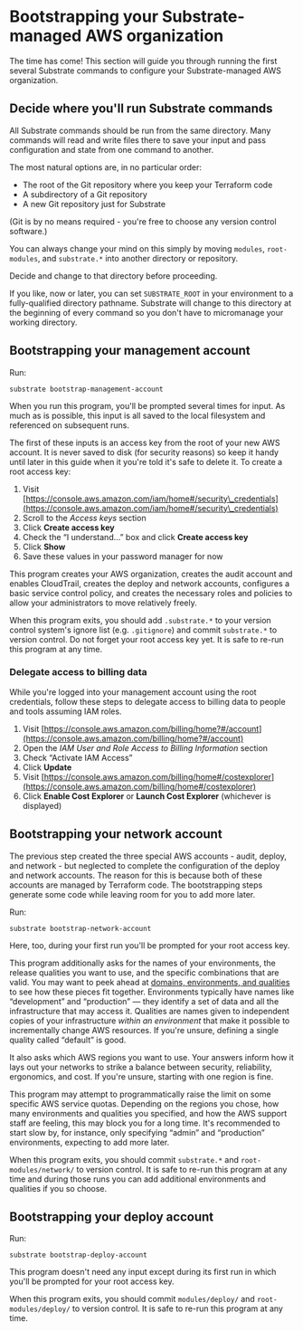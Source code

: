 # Bootstrapping your Substrate-managed AWS organization

The time has come! This section will guide you through running the first several Substrate commands to configure your Substrate-managed AWS organization.

## Decide where you'll run Substrate commands

All Substrate commands should be run from the same directory. Many commands will read and write files there to save your input and pass configuration and state from one command to another.

The most natural options are, in no particular order:

* The root of the Git repository where you keep your Terraform code
* A subdirectory of a Git repository
* A new Git repository just for Substrate

(Git is by no means required - you're free to choose any version control software.)

You can always change your mind on this simply by moving `modules`, `root-modules`, and `substrate.*` into another directory or repository.

Decide and change to that directory before proceeding.

If you like, now or later, you can set `SUBSTRATE_ROOT` in your environment to a fully-qualified directory pathname. Substrate will change to this directory at the beginning of every command so you don't have to micromanage your working directory.

## Bootstrapping your management account

Run:

```shell-session
substrate bootstrap-management-account
```

When you run this program, you'll be prompted several times for input. As much as is possible, this input is all saved to the local filesystem and referenced on subsequent runs.

The first of these inputs is an access key from the root of your new AWS account. It is never saved to disk (for security reasons) so keep it handy until later in this guide when it you're told it's safe to delete it. To create a root access key:

1. Visit [https://console.aws.amazon.com/iam/home#/security\_credentials](https://console.aws.amazon.com/iam/home#/security\_credentials)
2. Scroll to the _Access keys_ section
3. Click **Create access key**
4. Check the “I understand...” box and click **Create access key**
5. Click **Show**
6. Save these values in your password manager for now

This program creates your AWS organization, creates the audit account and enables CloudTrail, creates the deploy and network accounts, configures a basic service control policy, and creates the necessary roles and policies to allow your administrators to move relatively freely.

When this program exits, you should add `.substrate.*` to your version control system's ignore list (e.g. `.gitignore`) and commit `substrate.*` to version control. Do not forget your root access key yet. It is safe to re-run this program at any time.

### Delegate access to billing data

While you're logged into your management account using the root credentials, follow these steps to delegate access to billing data to people and tools assuming IAM roles.

1. Visit [https://console.aws.amazon.com/billing/home?#/account](https://console.aws.amazon.com/billing/home?#/account)
2. Open the _IAM User and Role Access to Billing Information_ section
3. Check “Activate IAM Access”
4. Click **Update**
5. Visit [https://console.aws.amazon.com/billing/home#/costexplorer](https://console.aws.amazon.com/billing/home#/costexplorer)
6. Click **Enable Cost Explorer** or **Launch Cost Explorer** (whichever is displayed)

## Bootstrapping your network account

The previous step created the three special AWS accounts - audit, deploy, and network - but neglected to complete the configuration of the deploy and network accounts. The reason for this is because both of these accounts are managed by Terraform code. The bootstrapping steps generate some code while leaving room for you to add more later.

Run:

```shell-session
substrate bootstrap-network-account
```

Here, too, during your first run you'll be prompted for your root access key.

This program additionally asks for the names of your environments, the release qualities you want to use, and the specific combinations that are valid. You may want to peek ahead at [domains, environments, and qualities](../ref/domains-environments-qualities.md) to see how these pieces fit together. Environments typically have names like “development” and “production” — they identify a set of data and all the infrastructure that may access it. Qualities are names given to independent copies of your infrastructure _within an environment_ that make it possible to incrementally change AWS resources. If you're unsure, defining a single quality called “default” is good.

It also asks which AWS regions you want to use. Your answers inform how it lays out your networks to strike a balance between security, reliability, ergonomics, and cost. If you're unsure, starting with one region is fine.

This program may attempt to programmatically raise the limit on some specific AWS service quotas. Depending on the regions you chose, how many environments and qualities you specified, and how the AWS support staff are feeling, this may block you for a long time. It's recommended to start slow by, for instance, only specifying “admin” and “production” environments, expecting to add more later.

When this program exits, you should commit `substrate.*` and `root-modules/network/` to version control. It is safe to re-run this program at any time and during those runs you can add additional environments and qualities if you so choose.

## Bootstrapping your deploy account

Run:

```shell-session
substrate bootstrap-deploy-account
```

This program doesn't need any input except during its first run in which you'll be prompted for your root access key.

When this program exits, you should commit `modules/deploy/` and `root-modules/deploy/` to version control. It is safe to re-run this program at any time.
